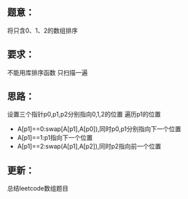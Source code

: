 ## 题意：
将只含0、1、2的数组排序

## 要求：
不能用库排序函数
只扫描一遍

## 思路：
设置三个指针p0,p1,p2分别指向0,1,2的位置
遍历p1的位置
- A[p1]==0:swap[A[p1],A[p0]),同时p0,p1分别指向下一个位置
- A[p1]==1:p1指向下一个位置
- A[p1]==2:swap(A[p1],A[p2]),同时p2指向前一个位置

## 更新：
总结leetcode数组题目

